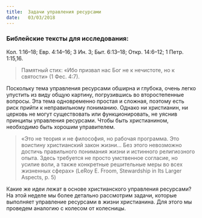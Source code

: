 ```yaml
---
title:  Задачи управления ресурсами
date:   03/03/2018
---
```


### Библейские тексты для исследования:
Кол. 1:16–18; Евр. 4:14–16; 3 Ин. 3; Быт. 6:13–18; Откр. 14:6–12; 1 Петр. 1:15,16.

> <p></p>Памятный стих:
> «Ибо призвал нас Бог не к нечистоте, но к святости» (1 Фес. 4:7).

Поскольку тема управления ресурсами обширна и глубока, очень легко упустить из виду общую картину, погрузившись во второстепенные вопросы. Эта тема одновременно простая и сложная, поэтому есть риск прийти к неправильному пониманию. Однако ни христианин, ни церковь не могут существовать или функционировать, не уяснив принципы управления ресурсами. Чтобы быть христианином, необходимо быть хорошим управителем.

> <p></p>
> «Это не теория и не философия, но рабочая программа. Это воистину христианский закон жизни… Без этого невозможно достичь правильного понимания жизни и истинного религиозного опыта. Здесь требуется не просто умственное согласие, но усилие воли, а также конкретные решительные меры во всех жизненных сферах» (LeRoy E. Froom, Stewardship in Its Larger Aspects, p. 5)

Какие же идеи лежат в основе христианского управления ресурсами? На этой неделе мы более детально рассмотрим задачи, которые выполняет управление ресурсами в жизни христианина. Для этого мы проведем аналогию с колесом от колесницы.